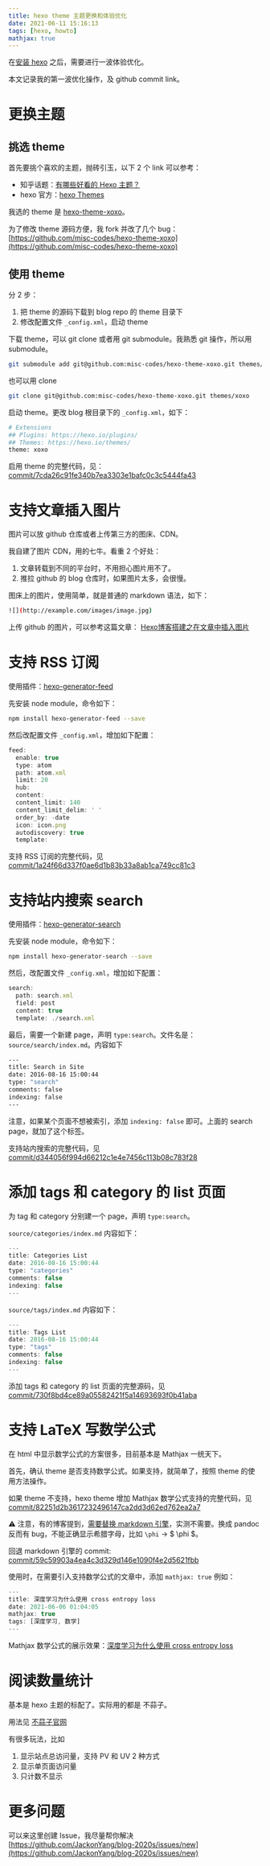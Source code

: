 ```yaml
---
title: hexo theme 主题更换和体验优化
date: 2021-06-11 15:16:13
tags: [hexo, howto]
mathjax: true
---
```


在[安装 hexo](https://jackon.me/article/hexo-blog-setup/) 之后，需要进行一波体验优化。

本文记录我的第一波优化操作，及 github commit link。


# 更换主题

## 挑选 theme

首先要挑个喜欢的主题，抛砖引玉，以下 2 个 link 可以参考：

- 知乎话题：[有哪些好看的 Hexo 主题？](https://www.zhihu.com/question/24422335)
- hexo 官方：[hexo Themes](https://hexo.io/themes/)

我选的 theme 是 [hexo-theme-xoxo](https://github.com/KevinOfNeu/hexo-theme-xoxo)。

为了修改 theme 源码方便，我 fork 并改了几个 bug：[https://github.com/misc-codes/hexo-theme-xoxo](https://github.com/misc-codes/hexo-theme-xoxo)


## 使用 theme

分 2 步：

1. 把 theme 的源码下载到 blog repo 的 theme 目录下
2. 修改配置文件 `_config.xml`，启动 theme

下载 theme，可以 git clone 或者用 git submodule。我熟悉 git 操作，所以用 submodule。

```bash
git submodule add git@github.com:misc-codes/hexo-theme-xoxo.git themes/xoxo
```

也可以用 clone

```bash
git clone git@github.com:misc-codes/hexo-theme-xoxo.git themes/xoxo
```

启动 theme。更改 blog 根目录下的 `_config.xml`，如下：

```bash
# Extensions
## Plugins: https://hexo.io/plugins/
## Themes: https://hexo.io/themes/
theme: xoxo
```

启用 theme 的完整代码，见：[commit/7cda26c91fe340b7ea3303e1bafc0c3c5444fa43](https://github.com/JackonYang/blog-2020s/commit/7cda26c91fe340b7ea3303e1bafc0c3c5444fa43)


# 支持文章插入图片

图片可以放 github 仓库或者上传第三方的图床、CDN。

我自建了图片 CDN，用的七牛。看重 2 个好处：

1. 文章转载到不同的平台时，不用担心图片用不了。
2. 推拉 github 的 blog 仓库时，如果图片太多，会很慢。

图床上的图片，使用简单，就是普通的 markdown 语法，如下：

```bash
![](http://example.com/images/image.jpg)
```

上传 github 的图片，可以参考这篇文章：
[Hexo博客搭建之在文章中插入图片](https://yanyinhong.github.io/2017/05/02/How-to-insert-image-in-hexo-post/)


# 支持 RSS 订阅

使用插件：[hexo-generator-feed](https://github.com/hexojs/hexo-generator-feed)

先安装 node module，命令如下：

```bash
npm install hexo-generator-feed --save
```

然后改配置文件 `_config.xml`，增加如下配置：

```javascript
feed:
  enable: true
  type: atom
  path: atom.xml
  limit: 20
  hub:
  content:
  content_limit: 140
  content_limit_delim: ' '
  order_by: -date
  icon: icon.png
  autodiscovery: true
  template:
```

支持 RSS 订阅的完整代码，见 [commit/1a24f66d337f0ae6d1b83b33a8ab1ca749cc81c3](https://github.com/JackonYang/blog-2020s/commit/1a24f66d337f0ae6d1b83b33a8ab1ca749cc81c3)


# 支持站内搜索 search

使用插件：[hexo-generator-search](https://github.com/wzpan/hexo-generator-search)

先安装 node module，命令如下：

```bash
npm install hexo-generator-search --save
```

然后，改配置文件 `_config.xml`，增加如下配置：

```javascript
search:
  path: search.xml
  field: post
  content: true
  template: ./search.xml
```

最后，需要一个新建 page，声明 `type:search`。文件名是：`source/search/index.md`。内容如下

```bash
---
title: Search in Site
date: 2016-08-16 15:00:44
type: "search"
comments: false
indexing: false
---
```

注意，如果某个页面不想被索引，添加 `indexing: false` 即可。上面的 search page，就加了这个标签。

支持站内搜索的完整代码，见 [commit/d344056f994d66212c1e4e7456c113b08c783f28](https://github.com/JackonYang/blog-2020s/commit/d344056f994d66212c1e4e7456c113b08c783f28)


# 添加 tags 和 category 的 list 页面

为 tag 和 category 分别建一个 page，声明 `type:search`。

`source/categories/index.md` 内容如下：

```javascript
---
title: Categories List
date: 2016-08-16 15:00:44
type: "categories"
comments: false
indexing: false
---
```

`source/tags/index.md` 内容如下：

```javascript
---
title: Tags List
date: 2016-08-16 15:00:44
type: "tags"
comments: false
indexing: false
---
```

添加 tags 和 category 的 list 页面的完整源码，见 [commit/730f8bd4ce89a05582421f5a14693693f0b41aba](https://github.com/JackonYang/blog-2020s/commit/730f8bd4ce89a05582421f5a14693693f0b41aba)

# 支持 LaTeX 写数学公式

在 html 中显示数学公式的方案很多，目前基本是 Mathjax 一统天下。

首先，确认 theme 是否支持数学公式。如果支持，就简单了，按照 theme 的使用方法操作。

如果 theme 不支持，hexo theme 增加 Mathjax 数学公式支持的完整代码，见 [commit/82251d2b3617232496147ca2dd3d62ed762ea2a7](https://github.com/misc-codes/hexo-theme-xoxo/commit/82251d2b3617232496147ca2dd3d62ed762ea2a7)

⚠️ 注意，有的博客提到，[需要替换 markdown 引擎](https://adores.cc/posts/62947.html#%E6%9B%BF%E6%8D%A2%E6%B8%B2%E6%9F%93%E5%BC%95%E6%93%8E)，实测不需要。换成 pandoc 反而有 bug，不能正确显示希腊字母，比如 `\phi` -> $ \phi $。

回退 markdown 引擎的 commit: [commit/59c59903a4ea4c3d329d146e1090f4e2d5621fbb](https://github.com/JackonYang/blog-2020s/commit/59c59903a4ea4c3d329d146e1090f4e2d5621fbb)

使用时，在需要引入支持数学公式的文章中，添加 `mathjax: true`
例如：

```javascript
---
title: 深度学习为什么使用 cross entropy loss
date: 2021-06-06 01:04:05
mathjax: true
tags: [深度学习, 数学]
---
```

Mathjax 数学公式的展示效果：[深度学习为什么使用 cross entropy loss](https://jackon.me/2021/06/06/why-cross-entropy-loss/)


# 阅读数量统计

基本是 hexo 主题的标配了。实际用的都是 不蒜子。

用法见 [不蒜子官网](http://ibruce.info/2015/04/04/busuanzi/)

有很多玩法，比如

1. 显示站点总访问量，支持 PV 和 UV 2 种方式
2. 显示单页面访问量
3. 只计数不显示


# 更多问题

可以来这里创建 Issue，我尽量帮你解决 [https://github.com/JackonYang/blog-2020s/issues/new](https://github.com/JackonYang/blog-2020s/issues/new)
